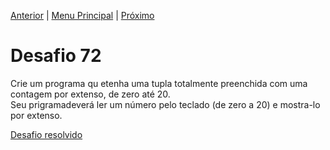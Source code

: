 [Anterior](Desafio071.md) | [Menu Principal](/README.md/) | [Próximo](Desafio073.md)  

# Desafio 72  
  
  Crie um programa qu etenha uma tupla totalmente preenchida com uma contagem por extenso, de zero até 20.  
  Seu prigramadeverá ler um número pelo teclado (de zero a 20) e mostra-lo por extenso.

[Desafio resolvido](/Desafios/desafio072.py/)